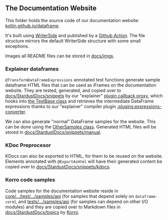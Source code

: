 ## The Documentation Website

This folder holds the source code of our documentation website:
[kotlin.github.io/dataframe](https://kotlin.github.io/dataframe).

It's built using [WriterSide](https://www.jetbrains.com/writerside/) and published
by a [Github Action](../.github/workflows/main.yml).
The file structure mirrors the default WriterSide structure with some small exceptions.

Images all README files can be stored in [docs/imgs](./imgs).

### Explainer dataframes
`@TransformDataFrameExpressions` annotated test functions generate sample
dataframe HTML files that can be used as iFrames on the documentation website.
They are tested, generated, and copied over to [docs/StardustDocs/snippets](./StardustDocs/snippets) by
our "explainer" [plugin callback proxy](../core/src/test/kotlin/org/jetbrains/kotlinx/dataframe/explainer),
which hooks into [the TestBase class](../core/src/test/kotlin/org/jetbrains/kotlinx/dataframe/samples/api/TestBase.kt) and
retrieves the intermediate DataFrame expressions thanks to
our "explainer" compiler plugin [:plugins:expressions-converter](../plugins/expressions-converter).

We can also generate "normal" DataFrame samples for the website. This can be done using the
[OtherSamples class](../core/src/test/kotlin/org/jetbrains/kotlinx/dataframe/samples/api/OtherSamples.kt). Generated
HTML files will be stored in [docs/StardustDocs/snippets/manual](./StardustDocs/snippets/manual).

### KDoc Preprocesor
KDocs can also be exported to HTML, for them to be reused on the website.
Elements annotated with `@ExportAsHtml` will have their generated content be copied over to
[docs/StardustDocs/snippets/kdocs](./StardustDocs/snippets/kdocs).

### Korro code samples
Code samples for the documentation website reside in [core/.../test/.../samples/api](../core/src/test/kotlin/org/jetbrains/kotlinx/dataframe/samples/api)
(for samples that depend solely on `dataframe-core`),
and [tests/.../samples/api](../tests/src/test/kotlin/org/jetbrains/kotlinx/dataframe/samples/api) (for samples can depend on other I/O modules)
and they are copied over to Markdown files in [docs/StardustDocs/topics](./StardustDocs/topics)
by [Korro](https://github.com/devcrocod/korro).


